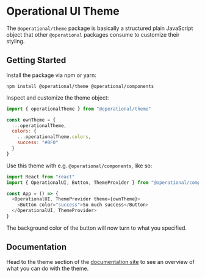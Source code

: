 # Operational UI Theme

The `@operational/theme` package is basically a structured plain JavaScript object that other `@operational` packages consume to customize their styling.

## Getting Started

Install the package via npm or yarn:

`npm install @operational/theme @operational/components`

Inspect and customize the theme object:

```js
import { operationalTheme } from "@operational/theme"

const ownTheme = {
  ...operationalTheme,
  colors: {
    ...operationalTheme.colors,
    success: "#0F0"
  }
}
```

Use this theme with e.g. `@operational/components`, like so:

```js
import React from "react"
import { OperationalUI, Button, ThemeProvider } from "@operational/components"

const App = () => {
  <OperationalUI, ThemeProvider theme={ownTheme}>
    <Button color="success">So much success</Button>
  </OperationalUI, ThemeProvider>
}
```

The background color of the button will now turn to what you specified.

## Documentation

Head to the theme section of the [documentation site](https://ui.contiamo.com/documentation/theming) to see an overview of what you can do with the theme.

